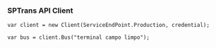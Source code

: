 ### SPTrans API Client

```
var client = new Client(ServiceEndPoint.Production, credential);

var bus = client.Bus("terminal campo limpo");
```
